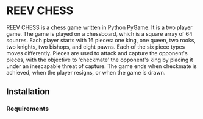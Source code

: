 
# REEV CHESS

REEV CHESS is a chess game written in Python PyGame. It is a two player game. The game is played on a chessboard, which is a square array of 64 squares. Each player starts with 16 pieces: one king, one queen, two rooks, two knights, two bishops, and eight pawns. Each of the six piece types moves differently. Pieces are used to attack and capture the opponent's pieces, with the objective to 'checkmate' the opponent's king by placing it under an inescapable threat of capture. The game ends when checkmate is achieved, when the player resigns, or when the game is drawn.

## Installation

### Requirements

